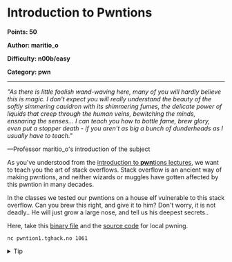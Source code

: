 # Introduction to Pwntions
**Points: 50**

**Author: maritio_o**

**Difficulty: n00b/easy**

**Category: pwn**

---

_"As there is little foolish wand-waving here, many of you will hardly believe 
this is magic. I don't expect you will really understand the beauty of the 
softly simmering cauldron with its shimmering fumes, the delicate power of 
liquids that creep through the human veins, bewitching the minds, ensnaring 
the senses... I can teach you how to bottle fame, brew glory, even put a stopper
death - if you aren't as big a bunch of dunderheads as I usually have to teach."_
    
—Professor maritio\_o's introduction of the subject

As you've understood from the 
[introduction to **pwn**tions lectures](https://github.com/PewZ/tg19hack/blob/n00b-pwntion1/tutorial/pwntion/01introduction.md), 
we want to teach you the art of stack overflows. Stack overflow is an ancient way 
of making pwntions, and neither wizards or muggles have gotten affected by this 
pwntion in many decades. 

In the classes we tested our pwntions on a house elf vulnerable to this stack
overflow. Can you brew this right, and give it to him? Don't worry, it is not 
deadly.. He will just grow a large nose, and tell us his deepest secrets..

Here, take this [binary file](uploads/pwntion1_public) and the 
[source code](uploads/pwntion1_public.c) for local pwning.

```
nc pwntion1.tghack.no 1061
```

<details><summary>Tip</summary>

1. The file expects to read a file called `banner.txt`. For the binary to
work locally, you should make a file with that name and put whatever you 
would like into it. 

2. Read the Introduction to Pwntions tutorial to learn about this type of 
stack overflow problem.
</details>
